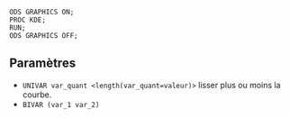 ```
ODS GRAPHICS ON;
PROC KDE;
RUN;
ODS GRAPHICS OFF;
```
## Paramètres

* `UNIVAR var_quant <length(var_quant=valeur)>` lisser plus ou moins la courbe.
* `BIVAR (var_1 var_2)` 
